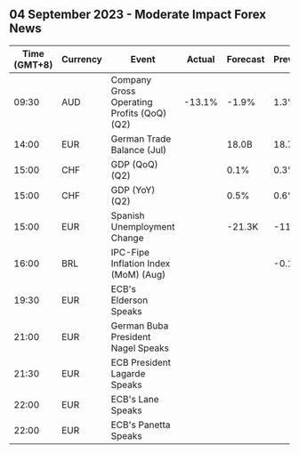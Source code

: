 ## 04 September 2023 - Moderate Impact Forex News

| Time (GMT+8) | Currency | Event | Actual | Forecast | Previous |
|------|----------|-------|--------|----------|----------|
| 09:30 | AUD | Company Gross Operating Profits (QoQ) (Q2) | -13.1% | -1.9% | 1.3% |
| 14:00 | EUR | German Trade Balance (Jul) |  | 18.0B | 18.7B |
| 15:00 | CHF | GDP (QoQ) (Q2) |  | 0.1% | 0.3% |
| 15:00 | CHF | GDP (YoY) (Q2) |  | 0.5% | 0.6% |
| 15:00 | EUR | Spanish Unemployment Change |  | -21.3K | -11.0K |
| 16:00 | BRL | IPC-Fipe Inflation Index (MoM) (Aug) |  |  | -0.14% |
| 19:30 | EUR | ECB's Elderson Speaks |  |  |  |
| 21:00 | EUR | German Buba President Nagel Speaks |  |  |  |
| 21:30 | EUR | ECB President Lagarde Speaks |  |  |  |
| 22:00 | EUR | ECB's Lane Speaks |  |  |  |
| 22:00 | EUR | ECB's Panetta Speaks |  |  |  |
